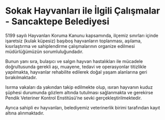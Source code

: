 # Sokak Hayvanları ile İlgili Çalışmalar - Sancaktepe Belediyesi

5199 sayılı Hayvanları Koruma Kanunu kapsamında, ilçemiz sınırları içinde işaretsiz (kulak küpesiz) başıboş hayvanların toplanması, aşılama, kısırlaştırma ve sahiplendirme çalışmalarının organize edilmesi müdürlüğümüzün sorumluluğundadır.

Bunun yanı sıra, bulaşıcı ve salgın hayvan hastalıkları ile mücadele doğrultusunda gerekli aşı, muayene, tedavi ve operasyonlar titizlikle yapılmakta, hayvanlar rehabilite edilerek doğal yaşam alanlarına geri bırakılmaktadır.

Isırma vakaları da yakından takip edilmekte olup, ısıran hayvanın kuduz şüphesi durumunda gözlem altında tutulması sağlanmakta ve gerekirse Pendik Veteriner Kontrol Enstitüsü’ne sevki gerçekleştirilmektedir.

Ayrıca sahipli ev hayvanları, belediyemiz veterinerlik birimi tarafından kayıt altına alınmaktadır.
